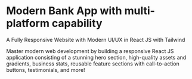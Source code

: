 # Modern Bank App with multi-platform capability

A Fully Responsive Website with Modern UI/UX in React JS with Tailwind

Master modern web development by building a responsive React JS application consisting of a stunning hero section, high-quality assets and gradients, business stats, reusable feature sections with call-to-action buttons, testimonials, and more!
